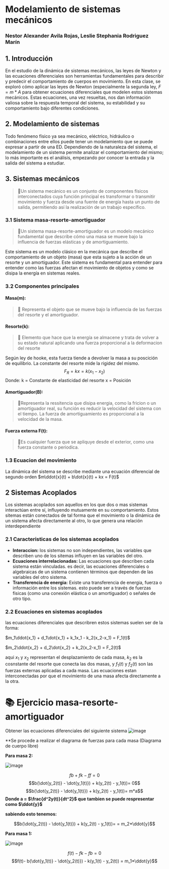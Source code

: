 # Modelamiento de sistemas mecánicos
### Nestor Alexander Avila Rojas, Leslie Stephania Rodriguez Marín
## 1. Introducción
En el estudio de la dinámica de sistemas mecánicos, las leyes de Newton y las ecuaciones diferenciales son herramientas fundamentales para describir y predecir el comportamiento de cuerpos en movimiento. En esta clase, se exploró cómo aplicar las leyes de Newton (especialmente la segunda ley, $F=m*A$ para obtener ecuaciones diferenciales que modelen estos  sistemas mecánicos. Estas ecuaciones, una vez resueltas, nos dan información valiosa sobre la respuesta temporal del sistema, su estabilidad y su comportamiento bajo diferentes condiciones.
## 2. Modelamiento de sistemas
Todo fenómeno físico ya sea mecánico, eléctrico, hidráulico o combinaciones entre ellos puede tener un modelamiento que se puede expresar a partir de una ED. Dependiendo de la naturaleza del sistema, el modelamiento de un sistema permite analizar el comportamiento del mismo; lo más importante es el análisis, empezando por conocer la entrada y la salida del sistema a estudiar.
## 3. Sistemas mecánicos
>🔑​Un sistema mecánico es un conjunto de componentes físicos interconectados cuya función principal es transformar o transmitir movimiento y fuerza desde una fuente de energía hasta un punto de salida, permitiendo así la realización de un trabajo específico.
### 3.1 Sistema masa-resorte-amortiguador

>🔑Un sistema masa-resorte-amortiguador es un modelo mecánico fundamental que describe cómo una masa se mueve bajo la influencia de fuerzas elásticas y de amortiguamiento.

Este sistema es un modelo clásico en la mecánica que describe el comportamiento de un objeto (masa) que esta sujeto a la acción de un resorte y un amortiguador. Este sistema es fundamental para entender para entender como las fuerzas afectan el movimiento de objetos y como se disipa la energía en sistemas reales.

### 3.2 Componentes principales

#### Masa(m):
  >🔑 Representa el objeto que se mueve bajo la influencia de las fuerzas del resorte y el amortiguador.
#### Resorte(k):
>🔑 Elemento que hace que la energía se almacene y trata de volver a su estado natural aplicando una fuerza proporcional a la deformacion del resorte

Según ley de hooke, esta fuerza tiende a devolver la masa a su poscición de equilibrio. La constante del resorte mide la rigidez del mismo.
$$F_R = kx = k(x_1-x_2)$$
Donde:
k = Constante de elasticidad del resorte
x = Posición
#### Amortiguador(B):
  >🔑Representa la ressitencia que disipa energia, como la fricion o un amortiguador real, su función es reducir la velocidad del sistema con el tiempo. La fuerza de amortiguamiento es proporcional a la velocidad de la masa.
#### Fuerza externa F(t):
>🔑Es cualquier fuerza que se apliquye desde el exterior, como una fuerza constante o periodica. 

### 1.3 Ecuacion del movimiento

La dinámica del sistema se describe mediante una ecuación diferencial de segundo orden $m\ddot{x}(t) + b\dot{x}(t) + kx = F(t)\$ 

## 2 Sistemas Acoplados 

Los sistemas acoplados son aquellos en los que dos o mas sistemas interactúan entre sí, influyendo mutuamente en su comportamiento. Estos sitemas están conectados de tal forma que el movimiento o la dinámica de un sistema afecta directamente al otro, lo que genera una relación interdependiente

### 2.1 Caracteristicas de los sistemas acoplados
- **Interaccion:** los sistemas no son independientes, las variables que describen uno de los sitemas influyen en las variables del otro.
- **Ecuaciones interrelacionadas:** Las ecuaciones que describen cada sistema están vinculadas. es decir, las ecuaciones diferenciales o algebraicas de un sistema contienen términos que dependen de las variables del otro sistema.
- **Transferencia de energia:** Existe una transferencia de energia, fuerza o información entre los sistemas. esto puede ser a través de fuerzas fisicas (como una conexión elástica o un amortiguador) o señales de otro tipo.

### 2.2 Ecuaciones en sistemas acoplados 

las ecuaciones diferenciales que describren estos sistemas suelen ser de la forma:

$m_1\ddot{x_1} + d_1\dot{x_1} + k_1x_1 - k_2(x_2-x_1) = F_1(t)\$ 

$m_2\ddot{x_2} + d_2\dot{x_2} + k_2(x_2-x_1) = F_2(t)\$ 

aqui $x_1$ y $x_2$ representan el desplazamiento de cada masa, $k_2$ es la cosnstante del resorte que conecta las dos masas, y $f_1(t)$ y $f_2(t)$ son las fuerzas externas aplicadas a cada masa. Las ecuaciones estan interconectadas por que el movimiento de una masa afecta directamente a la otra.

# 📚 Ejercicio masa-resorte-amortiguador

Obtener las ecuaciones diferenciales del siguiente sistema 
![image](https://github.com/user-attachments/assets/ba02c2d3-3465-40e8-b9e0-e8a318840834)


**Se procede a realizar el diagrama de fuerzas para cada masa (Diagrama de cuerpo libre)

**Para masa 2:**

![image](https://github.com/user-attachments/assets/fc3dab1e-3f57-476a-a1d6-b6f01a37c325)


$$fb+fk-ff=0$$
$$b(\dot{y_2(t)} - \dot{y_1(t)}) + k(y_2(t) - y_1(t))= 0$$
$$b(\dot{y_2(t)} - \dot{y_1(t)}) + k(y_2(t) - y_1(t))= m*a$$
**Donde a = $\frac{d^2y(t)}{dt^2}$ que tambien se puede respresentar como $\ddot{y}$**

**sabiendo esto tenemos:**

$$b(\dot{y_2(t)} - \dot{y_1(t)}) + k(y_2(t) - y_1(t))= = m_2*\ddot{y}$$

**Para masa 1:**

![image](https://github.com/user-attachments/assets/15612b6a-3e37-492a-adcc-3fd46a156a49)

$$f(t)-fk-fb=0$$
$$f(t)- b(\dot{y_1(t)} - \dot{y_2(t)}) - k(y_1(t) - y_2(t)) = m_1*\ddot{y}$$
